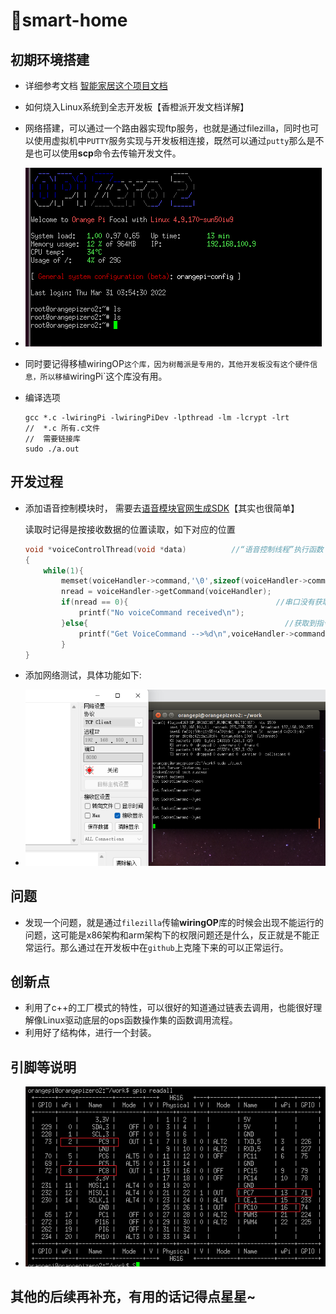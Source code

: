 # 🚀smart-home
## 初期环境搭建
* 详细参考文档  [智能家居这个项目文档](https://blog.csdn.net/Zy_1213/article/details/126679238)

* 如何烧入Linux系统到全志开发板【香橙派开发文档详解】

* 网络搭建，可以通过一个路由器实现ftp服务，也就是通过filezilla，同时也可以使用虚拟机中`PUTTY`服务实现与开发板相连接，既然可以通过`putty`那么是不是也可以使用**scp**命令去传输开发文件。

* ![image-20231222225445697](./img/连接.png)

* 同时要记得移植wiringOP`这个库，因为树莓派是专用的，其他开发板没有这个硬件信息，所以移植`wiringPi`这个库没有用。

* 编译选项

  ````
  gcc *.c -lwiringPi -lwiringPiDev -lpthread -lm -lcrypt -lrt
  //  *.c 所有.c文件
  //  需要链接库
  sudo ./a.out
  ````

## 开发过程

* 添加语音控制模块时， 需要去[语音模块官网生成SDK](http://www.smartpi.cn/#/productManage)【其实也很简单】

  读取时记得是按接收数据的位置读取，如下对应的位置

  ````c
  void *voiceControlThread(void *data)			//“语音控制线程”执行函数
  {   
      while(1){
          memset(voiceHandler->command,'\0',sizeof(voiceHandler->command));
          nread = voiceHandler->getCommand(voiceHandler);
          if(nread == 0){                                 //串口没有获取到指令
              printf("No voiceCommand received\n");
          }else{											//获取到指令
              printf("Get VoiceCommand -->%d\n",voiceHandler->command[0]);  //对应的位置      
          }
  }
  ````

* 添加网络测试，具体功能如下:

* ![socket](./img/socket.png)

## 问题

* 发现一个问题，就是通过`filezilla`传输**wiringOP**库的时候会出现不能运行的问题，这可能是x86架构和arm架构下的权限问题还是什么，反正就是不能正常运行。那么通过在开发板中在`github`上克隆下来的可以正常运行。

## 创新点

* 利用了c++的工厂模式的特性，可以很好的知道通过链表去调用，也能很好理解像Linux驱动底层的ops函数操作集的函数调用流程。
* 利用好了结构体，进行一个封装。

## 引脚等说明

* ![香橙派引脚说明](./img/香橙派引脚说明.png)

## 其他的后续再补充，有用的话记得点星星~